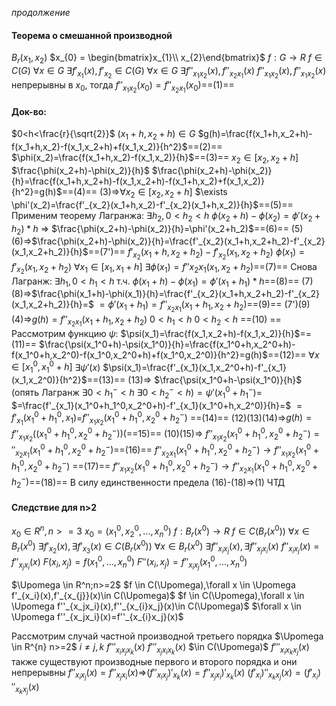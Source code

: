 *продолжение*

#### Теорема о смешанной производной
$B_r(x_1,x_2)$
$x_{0} = \begin{bmatrix}x_{1}\\ x_{2}\end{bmatrix}$ 
$f:G \rightarrow R$ $f \in C(G)$
$\forall x \in G$ $\exists f'_{x_1}(x),f'_{x_{2}}\in C(G)$
$\forall x \in G$    $\exists f''_{x_1x_{2}}(x),f''_{x_2x_{1}}(x)$
$f''_{x_1x_{2}}(x),f''_{x_1x_{2}}(x)$ непрерывны в $x_0$, тогда $f''_{x_1x_{2}}(x_0)=f''_{x_2x_{1}}(x_0)$==(1)==
#### Док-во:
$0<h<\frac{r}{\sqrt{2}}$     $(x_1+h,x_2+h)\in G$
$g(h)=\frac{f(x_1+h,x_2+h)-f(x_1+h,x_2)-f(x_1,x_2+h)+f(x_1,x_2)}{h^2}$==(2)==
$\phi(x_2)=\frac{f(x_1+h,x_2)-f(x_1,x_2)}{h}$==(3)==
$x_{2} \in [x_2,x_2+h]$
$\frac{\phi(x_2+h)-\phi(x_2)}{h}$
$\frac{\phi(x_2+h)-\phi(x_2)}{h}=\frac{f(x_1+h,x_2+h)-f(x_1,x_2+h)-f(x_1+h,x_2)+f(x_1,x_2)}{h^2}=g(h)$==(4)==
(3)=>$\forall x_{2} \in [x_2,x_2+h]$ $\exists \phi'(x_2)=\frac{f'_{x_2}(x_1+h,x_2)-f'_{x_2}(x_1+h,x_2)}{h}$==(5)==
Применим теорему Лагранжа:
$\exists h_2,0<h_2<h$
$\phi(x_2+h)-\phi(x_2)=\phi'(x_2+h_2)*h$ => $\frac{\phi(x_2+h)-\phi(x_2)}{h}=\phi'(x_2+h_2)$==(6)==
(5)(6)=>$\frac{\phi(x_2+h)-\phi(x_2)}{h}=\frac{f'_{x_2}(x_1+h,x_2+h_2)-f'_{x_2}(x_1,x_2+h_2)}{h}$==(7')==
$f'_{x_2}(x_1+h,x_2+h_2)-f'_{x_2}(x_1,x_2+h_2)$
$\phi(x_1)=f'_{x_2}(x_1,x_2+h_2)$
$\forall x_{1} \in [x_1,x_1+h]$ $\exists \phi(x_1)=f''{x_2x_1}(x_1,x_2+h_2)$==(7)==
Снова Лагранж:
$\exists h_1,0<h_1<h$ т.ч. $\phi(x_1+h)-\phi(x_1)=\phi'(x_1+h_1)*h$==(8)==
(7)(8)=>$\frac{\phi(x_1+h)-\phi(x_1)}{h}=\frac{f'_{x_2}(x_1+h,x_2+h_2)-f'_{x_2}(x_1,x_2+h_2)}{h}=$
$=\phi'(x_1+h_1)=f''_{x_2x_1}(x_1+h_1,x_2+h_2)$==(9)==
(7')(9)(4)=>$g(h)=f''_{x_2x_1}(x_1+h_1,x_2+h_2)$  $0<h_1<h$   $0<h_2<h$ ==(10)  ==
Рассмотрим функцию $\psi$:
$\psi(x_1)=\frac{f(x_1,x_2+h)-f(x_1,x_2)}{h}$==(11)==
$\frac{\psi(x_1^0+h)-\psi(x_1^0)}{h}=\frac{f(x_1^0+h,x_2^0+h)-f(x_1^0+h,x_2^0)-f(x_1^0,x_2^0+h)+f(x_1^0,x_2^0)}{h^2}=g(h)$==(12)==
$\forall x \in [x_1^0,x_1^0+h]$  $\exists \psi'(x)$
$\psi(x_1)=\frac{f'_{x_1}(x_1,x_2^0+h)-f'_{x_1}(x_1,x_2^0)}{h^2}$==(13)==
(13)=> $\frac{\psi(x_1^0+h-\psi(x_1^0)}{h}$    (опять Лагранж $\exists 0<h^-_1<h$   $\exists 0<h_2^-<h$)$=\psi'(x_1^0+h_1^-)=$
$=\frac{f'_{x_1}(x_1^0+h_1^0,x_2^0+h)-f'_{x_1}(x_1^0+h,x_2^0)}{h}=$
$=f'_{x_1}(x_1^0+h_1^0,x_1)$=$f''_{x_1x_2}(x_1^0+h_1^0,x_2^0+h_2^-)$ ==(14)==
(12)(13)(14)=>$g(h)=f''_{x_1x_2}((x_1^0+h_1^0,x_2^0+h_2^-))$(==15)==
(10)(15)=> $f''_{x_1x_2}(x_1^0+h_1^0,x_2^0+h_2^-)=''_{x_2x_1}(x_1^0+h_1^0,x_2^0+h_2^-)$==(16)==
$f''_{x_2x_1}(x_1^0+h_1^0,x_2^0+h_2^-)\rightarrow f''_{x_1x_2}(x_1^0+h_1^0,x_2^0+h_2^-)$ ==(17)==
$f''_{x_1x_2}(x_1^0+h_1^0,x_2^0+h_2^-)\rightarrow f''_{x_2x_1}(x_1^0+h_1^0,x_2^0+h_2^-)$==(18)== 
В силу единственности предела (16)-(18)=>(1)
ЧТД
#### Следствие для n>2
$x_{0} \in R^{n}, n>=3$
$x_0=(x_1^0,x_2^0,...,x_n^0)$
$f: B_r(x^0) \rightarrow R$  $f \in C(B_r(x^0))$
$\forall x \in B_r(x^0)$  $\exists f'_{x_2}(x),\exists f'_{x_{3}}(x) \in C(B_r(x^0))$
$\forall x \in B_r(x^0)$  $\exists f''_{x_ix_j}(x),\exists f''_{x_jx_i}(x)$
$f''_{x_ix_j}(x)=f''_{x_jx_i}(x)$
$F(x_i,x_j)=f(x_1^0,...,x_n^0)$
$F''(x_i,x_j)=f''_{x_ix_j}(x_1^0,...,x_n^0)$

$\Upomega \in R^n;n>=2$
$f \in C(\Upomega),\forall x \in \Upomega f'_{x_i}(x),f'_{x_{j}}(x)\in C(\Upomega)$
$f \in C(\Upomega),\forall x \in \Upomega f''_{x_jx_i}(x),f''_{x_{i}x_j}(x)\in C(\Upomega)$
$\forall x \in \Upomega f''_{x_jx_i}(x)=f''_{x_{i}x_j}(x)$

Рассмотрим случай частной производной третьего порядка
$\Upomega \in R^{n} n>=2$
$i\ne j,k$
$f'''_{x_ix_jx_k}(x)$     $f'''_{x_jx_ix_k}(x)$ $\in C(\Upomega)$
$f'''_{x_ix_kx_j}(x)$                       
также существуют производные первого и второго порядка и они непрерывны
$f''_{x_ix_j}(x)=f''_{x_jx_i}(x)$=>$(f''_{x_ix_j})'_{x_k}(x)=f''_{x_jx_i})'_{x_k}(x)$
$(f'_{x_i})''_{x_kx_j}(x)=(f'_{x_i})''_{x_kx_j}(x)$
